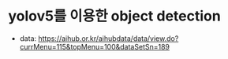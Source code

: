 # yolov5를 이용한 object detection


- data: https://aihub.or.kr/aihubdata/data/view.do?currMenu=115&topMenu=100&dataSetSn=189
